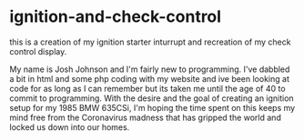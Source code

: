 # ignition-and-check-control
this is a creation of my ignition starter inturrupt and recreation of my check control display.

My name is Josh Johnson and I'm fairly new to programming. I've dabbled a bit in html and some php coding with my website and ive been looking at code for as long as I can remember but its taken me until the age of 40 to commit to programming. With the desire and the goal of creating an ignition setup for my 1985 BMW 635CSi, I'm hoping the time spent on this keeps my mind free from the Coronavirus madness that has gripped the world and locked us down into our homes.

